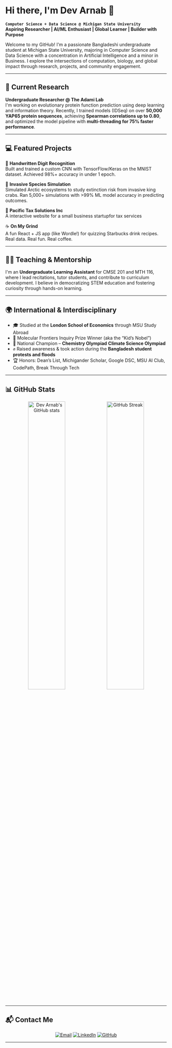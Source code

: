 
# Hi there, I'm Dev Arnab 👋

**`Computer Science + Data Science @ Michigan State University`**  
**Aspiring Researcher | AI/ML Enthusiast | Global Learner | Builder with Purpose**

Welcome to my GitHub! I'm a passionate Bangladeshi undergraduate student at Michigan State University, majoring in Computer Science and Data Science with a concentration in Artificial Intelligence and a minor in Business. I explore the intersections of computation, biology, and global impact through research, projects, and community engagement.

---

## 🔬 Current Research

**Undergraduate Researcher @ The Adami Lab**  
I'm working on evolutionary protein function prediction using deep learning and information theory. Recently, I trained models (IDSeq) on over **50,000 YAP65 protein sequences**, achieving **Spearman correlations up to 0.80**, and optimized the model pipeline with **multi-threading for 75% faster performance**.

---

## 💻 Featured Projects

🧠 **Handwritten Digit Recognition**  
Built and trained a custom CNN with TensorFlow/Keras on the MNIST dataset. Achieved 98%+ accuracy in under 1 epoch.

🌱 **Invasive Species Simulation**  
Simulated Arctic ecosystems to study extinction risk from invasive king crabs. Ran 5,000+ simulations with >99% ML model accuracy in predicting outcomes.

🏢 **Pacific Tax Solutions Inc**  
A interactive website for a small business startupfor tax services

☕ **On My Grind**  
A fun React + JS app (like Wordle!) for quizzing Starbucks drink recipes. Real data. Real fun. Real coffee.

---

## 👨‍🏫 Teaching & Mentorship

I'm an **Undergraduate Learning Assistant** for CMSE 201 and MTH 116, where I lead recitations, tutor students, and contribute to curriculum development. I believe in democratizing STEM education and fostering curiosity through hands-on learning.

---

## 🌍 International & Interdisciplinary

- 🎓 Studied at the **London School of Economics** through MSU Study Abroad  
- 🧠 Molecular Frontiers Inquiry Prize Winner (aka the “Kid’s Nobel”)  
- 🌱 National Champion – **Chemistry Olympiad** **Climate Science Olympiad**  
- ✊ Raised awareness & took action during the **Bangladesh student protests and floods**  
- 🏆 Honors: Dean’s List, Michigander Scholar, Google DSC, MSU AI Club, CodePath, Break Through Tech

---

## 📊 GitHub Stats

<p align="center">
  <img src="https://github-readme-stats.vercel.app/api?username=Dev-Arnab&show_icons=true&theme=github_dark&hide=contribs&count_private=true" alt="Dev Arnab's GitHub stats" width="48%" />
  <img src="https://github-readme-streak-stats.herokuapp.com/?user=Dev-Arnab&theme=github-dark-blue" alt="GitHub Streak" width="48%" />
</p>

---

## 📬 Contact Me

<p align="center">
  <a href="mailto:arnabdev@msu.edu"><img src="https://img.shields.io/badge/Email-arnabdev@msu.edu-D14836?style=for-the-badge&logo=gmail&logoColor=white" alt="Email"></a>
  <a href="https://www.linkedin.com/in/dev-arnab/"><img src="https://img.shields.io/badge/LinkedIn-dev--arnab-blue?style=for-the-badge&logo=linkedin&logoColor=white" alt="LinkedIn"></a>
  <a href="https://github.com/Dev-Arnab"><img src="https://img.shields.io/badge/GitHub-Dev--Arnab-181717?style=for-the-badge&logo=github&logoColor=white" alt="GitHub"></a>
</p>

---

